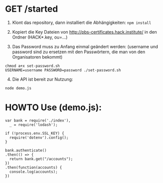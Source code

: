 # GET /started


1) Klont das repository, dann installiert die Abhängigkeiten: ```npm install```

2) Kopiert die Key Dateien von http://pbs-certificates.hack.institute/ in den Ordner (HACK*.key, ou=...)

3) Das Password muss zu Anfang einmal geändert werden: (username und password sind zu ersetzen mit den Passwörtern, die man von den Organisatoren bekommt)
```
chmod a+x set-password.sh
USERNAME=username PASSWORD=password ./set-password.sh 
```

4) Die API ist bereit zur Nutzung:
```
node demo.js
```

# HOWTO Use (demo.js):

```
var bank = require('./index'),
  _ = require('lodash');

if (!process.env.SSL_KEY) {
  require('dotenv').config();
}

bank.authenticate()
.then(() => {
  return bank.get("/accounts");
})
.then(function(accounts) {
  console.log(accounts);
})
```
